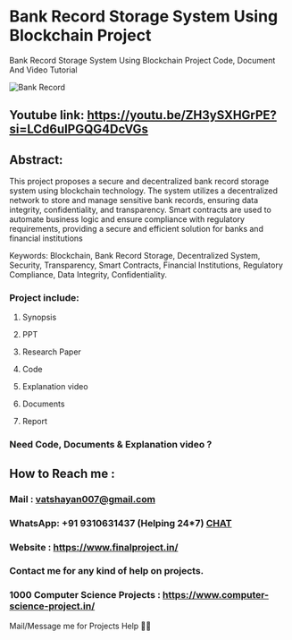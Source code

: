 # Bank Record Storage System Using Blockchain Project
Bank Record Storage System Using Blockchain Project Code, Document And Video Tutorial

![Bank Record](https://github.com/user-attachments/assets/b93e90de-4845-46f4-9e41-223e4705b9f0)

## Youtube link: https://youtu.be/ZH3ySXHGrPE?si=LCd6uIPGQG4DcVGs

## Abstract:
This project proposes a secure and decentralized bank record storage system using blockchain technology. The system utilizes a decentralized network to store and manage sensitive bank records, ensuring data integrity, confidentiality, and transparency. Smart contracts are used to automate business logic and ensure compliance with regulatory requirements, providing a secure and efficient solution for banks and financial institutions

Keywords:
Blockchain, Bank Record Storage, Decentralized System, Security, Transparency, Smart Contracts, Financial Institutions, Regulatory Compliance, Data Integrity, Confidentiality.

### Project include: 

1. Synopsis

2. PPT

3. Research Paper


4. Code

5. Explanation video

6. Documents

7. Report


### Need Code, Documents & Explanation video ? 

## How to Reach me :

### Mail : vatshayan007@gmail.com 

### WhatsApp: +91 9310631437 (Helping 24*7) **[CHAT](https://wa.me/message/CHWN2AHCPMAZK1)** 

### Website : https://www.finalproject.in/

### Contact me for any kind of help on projects.
### 1000 Computer Science Projects : https://www.computer-science-project.in/


Mail/Message me for Projects Help 🙏🏻

